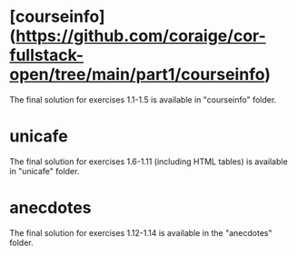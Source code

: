 # [courseinfo] (https://github.com/coraige/cor-fullstack-open/tree/main/part1/courseinfo)
The final solution for exercises 1.1-1.5 is available in "courseinfo" folder.

# unicafe
The final solution for exercises 1.6-1.11 (including HTML tables) is available in "unicafe" folder.

# anecdotes 
The final solution for exercises 1.12-1.14 is available in the "anecdotes" folder.
